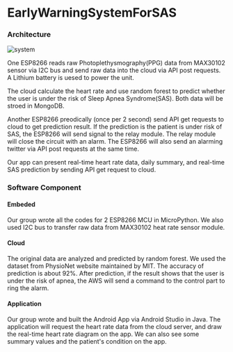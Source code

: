 # EarlyWarningSystemForSAS

### Architecture

![system](/Users/wujinyao/Desktop/code/system.png)

One ESP8266 reads raw Photoplethysmography(PPG) data from MAX30102 sensor via I2C bus and send raw data into the cloud via API post requests. A Lithium battery is uesed to power the unit.

The cloud calculate the heart rate and use random forest to predict whether the user is under the risk of Sleep Apnea Syndrome(SAS). Both data will be stroed in MongoDB.

Another ESP8266 preodically (once per 2 second) send API get requests to cloud to get prediction result. If the prediction is the patient is under risk of SAS, the ESP8266 will send signal to the relay module. The relay module will close the circuit with an alarm. The ESP8266 will also send an alarming twitter via API post requests at the same time.

Our app can present real-time heart rate data, daily summary, and real-time SAS prediction by sending API get request to cloud.

### Software Component

#### Embeded

Our group wrote all the codes for 2 ESP8266 MCU in MicroPython. We also used I2C bus to transfer raw data from MAX30102 heat rate sensor module.

#### Cloud

The original data are analyzed and predicted by random forest. We used the dataset from PhysioNet website maintained by MIT. The accuracy of prediction is about 92%. After prediction, if the result shows that the user is under the risk of apnea, the AWS will send a command to the control part to ring the alarm.

#### Application

Our group wrote and built the Android App via Android Studio in Java. The application will request the heart rate data from the cloud server, and draw the real-time heart rate diagram on the app. We can also see some summary values and the patient's condition on the app.
